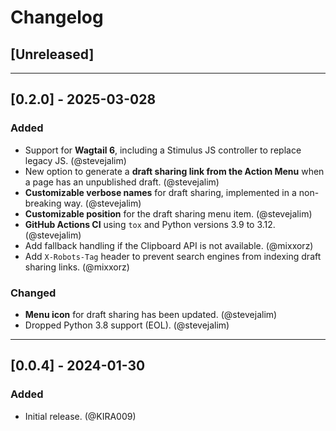 # Changelog

## [Unreleased]

---

## [0.2.0] - 2025-03-028

### Added

- Support for **Wagtail 6**, including a Stimulus JS controller to replace legacy JS. (@stevejalim)
- New option to generate a **draft sharing link from the Action Menu** when a page has an unpublished draft. (@stevejalim)
- **Customizable verbose names** for draft sharing, implemented in a non-breaking way. (@stevejalim)
- **Customizable position** for the draft sharing menu item. (@stevejalim)
- **GitHub Actions CI** using `tox` and Python versions 3.9 to 3.12. (@stevejalim)
- Add fallback handling if the Clipboard API is not available. (@mixxorz)
- Add `X-Robots-Tag` header to prevent search engines from indexing draft sharing links. (@mixxorz)

### Changed

- **Menu icon** for draft sharing has been updated. (@stevejalim)
- Dropped Python 3.8 support (EOL). (@stevejalim)

---

## [0.0.4] - 2024-01-30

### Added

- Initial release. (@KIRA009)
